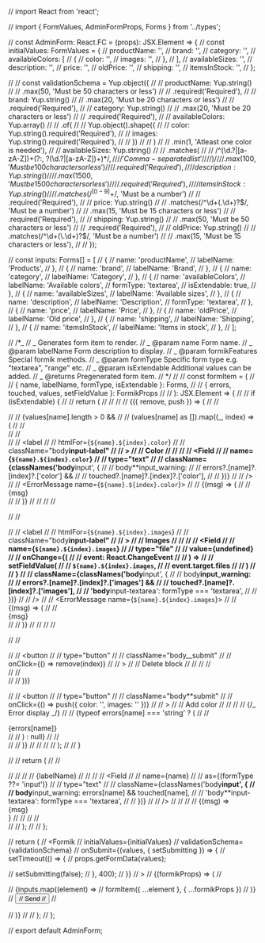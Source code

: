 // import React from 'react';

// import { FormValues, AdminFormProps, Forms } from '../types';

// const AdminForm: React.FC<AdminFormProps> = (props): JSX.Element => {
// const initialValues: FormValues = {
// productName: '',
// brand: '',
// category: '',
// availableColors: [
// {
// color: '',
// images: '',
// },
// ],
// availableSizes: '',
// description: '',
// price: '',
// oldPrice: '',
// shipping: '',
// itemsInStock: '',
// };

// // const validationSchema = Yup.object({
// // productName: Yup.string()
// // .max(50, 'Must be 50 characters or less')
// // .required('Required'),
// // brand: Yup.string()
// // .max(20, 'Must be 20 characters or less')
// // .required('Required'),
// // category: Yup.string()
// // .max(20, 'Must be 20 characters or less')
// // .required('Required'),
// // availableColors: Yup.array()
// // .of(
// // Yup.object().shape({
// // color: Yup.string().required('Required'),
// // images: Yup.string().required('Required'),
// // })
// // )
// // .min(1, 'Atleast one color is needed'),
// // availableSizes: Yup.string()
// // .matches(
// // /^(\d.?|[a-zA-Z])+(?:, ?(\d.?|[a-zA-Z])+)\*$/,
//   //       'Comma-separated list'
//   //     )
//   //     .max(100, 'Must be 100 characters or less')
//   //     .required('Required'),
//   //   description: Yup.string()
//   //     .max(1500, 'Must be 1500 characters or less')
//   //     .required('Required'),
//   //   itemsInStock: Yup.string()
//   //     .matches(/^[0-9]+$/, 'Must be a number')
// // .required('Required'),
// // price: Yup.string()
// // .matches(/^\d+(\.\d+)?$/, 'Must be a number')
//   //     .max(15, 'Must be 15 characters or less')
//   //     .required('Required'),
//   //   shipping: Yup.string()
//   //     .max(50, 'Must be 50 characters or less')
//   //     .required('Required'),
//   //   oldPrice: Yup.string()
//   //     .matches(/^\d+(\.\d+)?$/, 'Must be a number')
// // .max(15, 'Must be 15 characters or less'),
// // });

// const inputs: Forms[] = [
// {
// name: 'productName',
// labelName: 'Products',
// },
// {
// name: 'brand',
// labelName: 'Brand',
// },
// {
// name: 'category',
// labelName: 'Category',
// },
// {
// name: 'availableColors',
// labelName: 'Available colors',
// formType: 'textarea',
// isExtendable: true,
// },
// {
// name: 'availableSizes',
// labelName: 'Available sizes',
// },
// {
// name: 'description',
// labelName: 'Description',
// formType: 'textarea',
// },
// {
// name: 'price',
// labelName: 'Price',
// },
// {
// name: 'oldPrice',
// labelName: 'Old price',
// },
// {
// name: 'shipping',
// labelName: 'Shipping',
// },
// {
// name: 'itemsInStock',
// labelName: 'Items in stock',
// },
// ];

// /\*_
// _ Generates form item to render.
// _ @param name Form name.
// _ @param labelName Form description to display.
// _ @param formikFeatures Special formik methods.
// _ @param formType Specific form type e.g. "textarea", "range" etc.
// _ @param isExtendable Additional values can be added.
// _ @returns Pregenerated form item.
// \*/
// // const formItem = (
// // { name, labelName, formType, isExtendable }: Forms,
// // { errors, touched, values, setFieldValue }: FormikProps<FormValues>
// // ): JSX.Element => {
// // if (isExtendable) {
// // return (
// // <FieldArray name={name} key={name}>
// // {({ remove, push }) => (
// // <div>
// // {values[name].length > 0 &&
// // (values[name] as []).map((\_, index) => (
// // <div className="body__wrapper body__wrapper-sub" key={index}>
// // <div className="body__row">
// // <label
// // htmlFor={`${name}.${index}.color`}
// // className="body**input-label"
// // >
// // Color
// // </label>
// // <Field
// // name={`${name}.${index}.color`}
// // type="text"
// // className={classNames('body**input', {
// // body**input_warning:
// // errors?.[name]?.[index]?.['color'] &&
// // touched?.[name]?.[index]?.['color'],
// // })}
// // />
// // <ErrorMessage name={`${name}.${index}.color`}>
// // {(msg) => (
// // <div className="body**input-error">{msg}</div>
// // )}
// // </ErrorMessage>
// // </div>

// // <div className="body__row">
// // <label
// // htmlFor={`${name}.${index}.images`}
// // className="body**input-label"
// // >
// // Images
// // </label>
// // <Field
// // name={`${name}.${index}.images`}
// // type="file"
// // value={undefined}
// // onChange={(
// // event: React.ChangeEvent<HTMLInputElement>
// // ) =>
// // setFieldValue(
// // `${name}.${index}.images`,
// // event.target.files
// // )
// // }
// // className={classNames('body**input', {
// // body**input_warning:
// // errors?.[name]?.[index]?.['images'] &&
// // touched?.[name]?.[index]?.['images'],
// // 'body**input-textarea': formType === 'textarea',
// // })}
// // />
// // <ErrorMessage name={`${name}.${index}.images`}>
// // {(msg) => (
// // <div className="body__input-error">{msg}</div>
// // )}
// // </ErrorMessage>
// // </div>

// // <div className="body__row">
// // <button
// // type="button"
// // className="body\_\_submit"
// // onClick={() => remove(index)}
// // >
// // Delete block
// // </button>
// // </div>
// // </div>
// // ))}

// // <button
// // type="button"
// // className="body**submit"
// // onClick={() => push({ color: '', images: '' })}
// // >
// // Add color
// // </button>
// // {/_ Error display _/}
// // {typeof errors[name] === 'string' ? (
// // <div className="body**input-error">{errors[name]}</div>
// // ) : null}
// // </div>
// // )}
// // </FieldArray>
// // );
// // }

// // return (
// // <div className="body__row" key={name}>
// // <label htmlFor={name} className="body__input-label">
// // {labelName}
// // </label>
// // <Field
// // name={name}
// // as={(formType ??= 'input')}
// // type="text"
// // className={classNames('body**input', {
// // body**input_warning: errors[name] && touched[name],
// // 'body**input-textarea': formType === 'textarea',
// // })}
// // />
// // <ErrorMessage name={name}>
// // {(msg) => <div className="body**input-error">{msg}</div>}
// // </ErrorMessage>
// // </div>
// // );
// // };

// return (
// <Formik
// initialValues={initialValues}
// validationSchema={validationSchema}
// onSubmit={(values, { setSubmitting }) => {
// setTimeout(() => {
// props.getFormData(values);

// setSubmitting(false);
// }, 400);
// }}
// >
// {(formikProps) => (
// <Form className="body__wrapper">
// {inputs.map((element) =>
// formItem({ ...element }, { ...formikProps })
// )}
// <button type="submit" className="body__submit">
// Send
// </button>
// </Form>
// )}
// </Formik>
// );
// };

// export default AdminForm;
